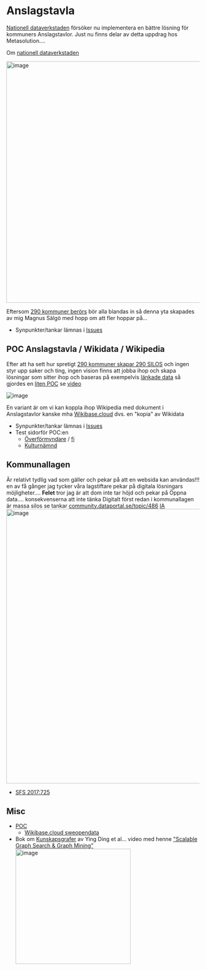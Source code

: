 # Anslagstavla
[Nationell dataverkstaden](https://www.vgregion.se/ov/dataverkstad/) försöker nu implementera en bättre lösning för kommuners Anslagstavlor. Just nu finns delar av detta uppdrag hos Metasolution....

Om [nationell dataverkstaden](https://www.vgregion.se/ov/dataverkstad)

<img width="629" alt="image" src="https://user-images.githubusercontent.com/14206509/193143626-135d51d0-20f7-4e13-adef-42e6980bb357.png">

Eftersom [290 kommuner berörs](https://sweopendata.wikibase.cloud/query/embed.html#%23%23title%3A%20Kommuners%20Anslagstavla%20-%20test%20Wikibase%0A%23defaultView%3AMap%7B%22hide%22%3A%5B%22%3Fcoord%22%5D%7D%0A%0APREFIX%20wb%3A%20%3Chttps%3A%2F%2Fsweopendata.wikibase.cloud%2Fentity%2F%3E%0APREFIX%20wbt%3A%20%3Chttps%3A%2F%2Fsweopendata.wikibase.cloud%2Fprop%2Fdirect%2F%3E%0A%0ASELECT%20distinct%20%3FrLabel%20%3Fvideo%20%3Fcoord%20%3Fimg%20%3FwdQ%20%3FsvWikipedia%20WHERE%20%7B%0A%20%20VALUES%20%20%3FAnslagsTavla%20%7Bwb%3AQ240%7D%0A%20%20%20%3Fr%20wbt%3AP2%20%3FAnslagsTavla%20.%0A%20%20%20%3Fr%20wbt%3AP11%20%3Fvideo.%0A%20%20%3Fr%20wbt%3AP1%20%3FwdQ%0A%20%20BIND%28URI%28concat%28%22http%3A%2F%2Fwww.wikidata.org%2Fentity%2F%22%2C%3FwdQ%29%29%20AS%20%3Fwikidata_iri%29%0A%20%20%0A%20SERVICE%20%3Chttps%3A%2F%2Fquery.wikidata.org%2Fsparql%3E%20%7B%0A%20%20%20%20%3Fwikidata_iri%20wdt%3AP625%20%3Fcoord.%0A%20%20%20OPTIONAL%20%7B%20%3Fwikidata_iri%20wdt%3AP41%20%3Fflag%20%7D%0A%20%20%20OPTIONAL%20%7B%20%3Fwikidata_iri%20wdt%3AP94%20%3Fcoat%20%7D%0A%20%20%20OPTIONAL%20%7B%20%3Fwikidata_iri%20wdt%3AP154%20%3Flogo%20%7D%0A%20%20%20OPTIONAL%20%7B%20%3Fwikidata_iri%20wdt%3AP18%20%3Fimage%20%7D%20%20%0A%20%20%20BIND%28%20COALESCE%28%3Fflag%2C%20%3Fcoat%2C%20%3Flogo%2C%20%3Fimage%29%20as%20%3Fimg%20%29%0A%20%20%20OPTIONAL%20%7B%0A%20%20%20%20%20%20%3FsvWikipedia%20schema%3Aabout%20%3Fwikidata_iri%20.%0A%20%20%20%20%20%20%3FsvWikipedia%20schema%3AinLanguage%20%22sv%22%20.%0A%20%20%20%20%20%20%3FsvWikipedia%20schema%3AisPartOf%20%3Chttps%3A%2F%2Fsv.wikipedia.org%2F%3E%20.%0A%20%20%20%20%7D%0A%20%20%20%20%7D%0A%09SERVICE%20wikibase%3Alabel%20%7B%20bd%3AserviceParam%20wikibase%3Alanguage%20%22sv%2Cen%22.%20%7D%0A%7D) bör alla blandas in så denna yta skapades av mig Magnus Sälgö med hopp om att fler hoppar på...
* Synpunkter/tankar lämnas i <a href="https://github.com/salgo60/Anslagstavla/issues">Issues</a>

## POC Anslagstavla / Wikidata / Wikipedia
Efter att ha sett hur spretigt [290 kommuner skapar 290 SILOS](https://sweopendata.wikibase.cloud/query/embed.html#%23%23title%3A%20Kommuners%20Anslagstavla%20-%20test%20Wikibase%0A%23defaultView%3AMap%7B%22hide%22%3A%5B%22%3Fcoord%22%5D%7D%0A%0APREFIX%20wb%3A%20%3Chttps%3A%2F%2Fsweopendata.wikibase.cloud%2Fentity%2F%3E%0APREFIX%20wbt%3A%20%3Chttps%3A%2F%2Fsweopendata.wikibase.cloud%2Fprop%2Fdirect%2F%3E%0A%0ASELECT%20distinct%20%3FrLabel%20%3Fvideo%20%3Fcoord%20%3Fimg%20%3FwdQ%20%3FsvWikipedia%20WHERE%20%7B%0A%20%20VALUES%20%20%3FAnslagsTavla%20%7Bwb%3AQ240%7D%0A%20%20%20%3Fr%20wbt%3AP2%20%3FAnslagsTavla%20.%0A%20%20%20%3Fr%20wbt%3AP11%20%3Fvideo.%0A%20%20%3Fr%20wbt%3AP1%20%3FwdQ%0A%20%20BIND%28URI%28concat%28%22http%3A%2F%2Fwww.wikidata.org%2Fentity%2F%22%2C%3FwdQ%29%29%20AS%20%3Fwikidata_iri%29%0A%20%20%0A%20SERVICE%20%3Chttps%3A%2F%2Fquery.wikidata.org%2Fsparql%3E%20%7B%0A%20%20%20%20%3Fwikidata_iri%20wdt%3AP625%20%3Fcoord.%0A%20%20%20OPTIONAL%20%7B%20%3Fwikidata_iri%20wdt%3AP41%20%3Fflag%20%7D%0A%20%20%20OPTIONAL%20%7B%20%3Fwikidata_iri%20wdt%3AP94%20%3Fcoat%20%7D%0A%20%20%20OPTIONAL%20%7B%20%3Fwikidata_iri%20wdt%3AP154%20%3Flogo%20%7D%0A%20%20%20OPTIONAL%20%7B%20%3Fwikidata_iri%20wdt%3AP18%20%3Fimage%20%7D%20%20%0A%20%20%20BIND%28%20COALESCE%28%3Fflag%2C%20%3Fcoat%2C%20%3Flogo%2C%20%3Fimage%29%20as%20%3Fimg%20%29%0A%20%20%20OPTIONAL%20%7B%0A%20%20%20%20%20%20%3FsvWikipedia%20schema%3Aabout%20%3Fwikidata_iri%20.%0A%20%20%20%20%20%20%3FsvWikipedia%20schema%3AinLanguage%20%22sv%22%20.%0A%20%20%20%20%20%20%3FsvWikipedia%20schema%3AisPartOf%20%3Chttps%3A%2F%2Fsv.wikipedia.org%2F%3E%20.%0A%20%20%20%20%7D%0A%20%20%20%20%7D%0A%09SERVICE%20wikibase%3Alabel%20%7B%20bd%3AserviceParam%20wikibase%3Alanguage%20%22sv%2Cen%22.%20%7D%0A%7D) och ingen styr upp saker och ting, ingen vision finns att jobba ihop och skapa lösningar som sitter ihop och baseras på exempelvis [länkade data](https://sv.wikipedia.org/wiki/L%C3%A4nkade_data) så gjordes en [liten POC](https://github.com/salgo60/ProjectOutdoorGyms/issues/120#issuecomment-1242183361) se [video](https://www.youtube.com/watch?v=YNILvlAW3SM)


![image](https://user-images.githubusercontent.com/14206509/193144234-9ea62c6e-89f2-4be9-8dc9-c4061e6a57e0.png)

En variant är om vi kan koppla ihop Wikipedia med dokument i Anslagstavlor kanske mha <a target=_blank href="https://sweopendata.wikibase.cloud/wiki/Kommuner">Wikibase.cloud</a> dvs. en "kopia" av Wikidata
* Synpunkter/tankar lämnas i <a href="https://github.com/salgo60/Anslagstavla/issues">Issues</a>
* Test sidorför POC:en
  *  <a target="_blank" href="https://www.wikidata.org/wiki/Special:GoToLinkedPage/svwiki/Q10728573" target="_blank">Överförmyndare</a> / <a target="_blank" href="https://www.wikidata.org/wiki/Special:GoToLinkedPage/fiwiki/Q10728573">fi</a>
  *  <a target="_blank" href="https://www.wikidata.org/wiki/Special:GoToLinkedPage/svwiki/Q60970797">Kulturnämnd</a>

## Kommunallagen
Är relativt tydlig vad som gäller och pekar på att en websida kan användas!!! en av få gånger jag tycker våra lagstiftare pekar på digitala lösningars möjligheter.... **Felet** tror jag är att dom inte tar höjd och pekar på Öppna data.... konsekvenserna att inte tänka Digitalt först redan i kommunallagen är massa silos se tankar [community.dataportal.se/topic/486](https://community.dataportal.se/topic/486/guide-%C3%B6ver-hur-man-g%C3%B6r-en-serief%C3%B6rfr%C3%A5gan-till-myndigheter-p%C3%A5-handlingar-se) [IA](https://web.archive.org/web/20220930120307/https://community.dataportal.se/topic/486/guide-%C3%B6ver-hur-man-g%C3%B6r-en-serief%C3%B6rfr%C3%A5gan-till-myndigheter-p%C3%A5-handlingar-se)
<img width="715" alt="image" src="https://user-images.githubusercontent.com/14206509/193219069-2d5acc21-ec90-46aa-8384-f8a63c33ca98.png">

* [SFS 2017:725](https://www.riksdagen.se/sv/dokument-lagar/dokument/svensk-forfattningssamling/kommunallag-2017725_sfs-2017-725)

## Misc
* [POC](https://github.com/salgo60/ProjectOutdoorGyms/issues/120#issuecomment-1242183361)
  * [Wikibase.cloud sweopendata](https://sweopendata.wikibase.cloud/wiki/Kommuner)
* Bok om [Kunskapsgrafer](https://kgbook.org/) av Ying Ding et al... video med henne ["Scalable Graph Search & Graph Mining"](https://watch.knowledgegraph.tech/videos/ying-ding-katana-graph-solutions-scalable-graph-search-graph-mining)
[<img width="300" alt="image" src="https://user-images.githubusercontent.com/14206509/193150119-de0c62ef-3026-4581-ab05-583cfe33f200.png">](https://kgbook.org/)
